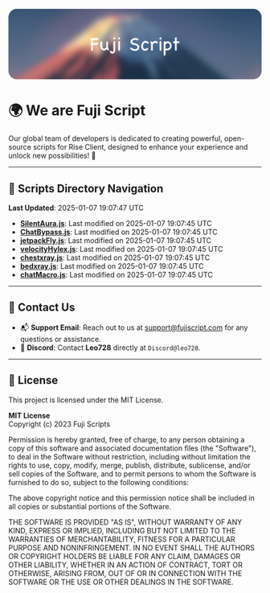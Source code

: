 ![Banner](.github/b.webp)

# 🌍 **We are Fuji Script**

Our global team of developers is dedicated to creating powerful, open-source scripts for Rise Client, designed to enhance your experience and unlock new possibilities! 🌟

---
<!-- SCRIPTS_NAVIGATION_START -->
## 📂 **Scripts Directory Navigation**

**Last Updated**: 2025-01-07 19:07:47 UTC

- **[SilentAura.js](scripts/SilentAura.js)**: Last modified on 2025-01-07 19:07:45 UTC
- **[ChatBypass.js](scripts/ChatBypass.js)**: Last modified on 2025-01-07 19:07:45 UTC
- **[jetpackFly.js](scripts/jetpackFly.js)**: Last modified on 2025-01-07 19:07:45 UTC
- **[velocityHylex.js](scripts/velocityHylex.js)**: Last modified on 2025-01-07 19:07:45 UTC
- **[chestxray.js](scripts/chestxray.js)**: Last modified on 2025-01-07 19:07:45 UTC
- **[bedxray.js](scripts/bedxray.js)**: Last modified on 2025-01-07 19:07:45 UTC
- **[chatMacro.js](scripts/chatMacro.js)**: Last modified on 2025-01-07 19:07:45 UTC

<!-- SCRIPTS_NAVIGATION_END -->

---

## 💬 **Contact Us**  
- 📬 **Support Email**: Reach out to us at [support@fujiscript.com](mailto:support@fujiscript.com) for any questions or assistance.  
- 💬 **Discord**: Contact **Leo728** directly at `Discord@leo728`.

---

## 📜 **License**

This project is licensed under the MIT License.  

**MIT License**  
Copyright (c) 2023 Fuji Scripts  

Permission is hereby granted, free of charge, to any person obtaining a copy of this software and associated documentation files (the "Software"), to deal in the Software without restriction, including without limitation the rights to use, copy, modify, merge, publish, distribute, sublicense, and/or sell copies of the Software, and to permit persons to whom the Software is furnished to do so, subject to the following conditions:  

The above copyright notice and this permission notice shall be included in all copies or substantial portions of the Software.  

THE SOFTWARE IS PROVIDED "AS IS", WITHOUT WARRANTY OF ANY KIND, EXPRESS OR IMPLIED, INCLUDING BUT NOT LIMITED TO THE WARRANTIES OF MERCHANTABILITY, FITNESS FOR A PARTICULAR PURPOSE AND NONINFRINGEMENT. IN NO EVENT SHALL THE AUTHORS OR COPYRIGHT HOLDERS BE LIABLE FOR ANY CLAIM, DAMAGES OR OTHER LIABILITY, WHETHER IN AN ACTION OF CONTRACT, TORT OR OTHERWISE, ARISING FROM, OUT OF OR IN CONNECTION WITH THE SOFTWARE OR THE USE OR OTHER DEALINGS IN THE SOFTWARE.  
